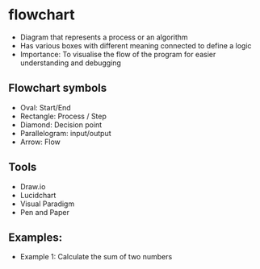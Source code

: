 # flowchart
- Diagram that represents a process or an algorithm
- Has various boxes with different meaning connected to define a logic
- Importance: To visualise the flow of the program for easier understanding and debugging

## Flowchart symbols
- Oval: Start/End 
- Rectangle: Process / Step
- Diamond: Decision point
- Parallelogram: input/output
- Arrow: Flow

## Tools
- Draw.io
- Lucidchart
- Visual Paradigm
- Pen and Paper

## Examples:
- Example 1: Calculate the sum of two numbers